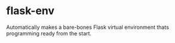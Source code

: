# flask-env
Automatically makes a bare-bones Flask virtual environment thats programming ready from the start.
